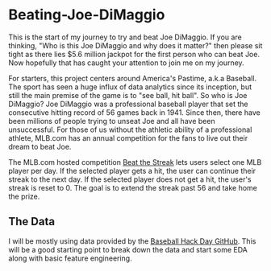 # Beating-Joe-DiMaggio

This is the start of my journey to try and beat Joe DiMaggio. If you are thinking, "Who is this Joe DiMaggio and why does it matter?" then please sit tight as there lies $5.6 million jackpot for the first person who can beat Joe. Now hopefully that has caught your attention to join me on my journey.

For starters, this project centers around America's Pastime, a.k.a Baseball. The sport has seen a huge influx of data analytics since its inception, but still the main premise of the game is to "see ball, hit ball". So who is Joe DiMaggio? Joe DiMaggio was a professional baseball player that set the consecutive hitting record of 56 games back in 1941. Since then, there have been millions of people trying to unseat Joe and all have been unsuccessful. For those of us without the athletic ability of a professional athlete, MLB.com has an annual competition for the fans to live out their dream to beat Joe.

The MLB.com hosted competition [Beat the Streak](http://mlb.mlb.com/mlb/fantasy/bts/y2017/splash_index.jsp) lets users select one MLB player per day. If the selected player gets a hit, the user can continue their streak to the next day. If the selected player does not get a hit, the user's streak is reset to 0. The goal is to extend the streak past 56 and take home the prize.


## The Data

I will be mostly using data provided by the [Baseball Hack Day GitHub](https://github.com/baseballhackday/data-and-resources/wiki/Resources-and-ideas). This will be a good starting point to break down the data and start some EDA along with basic feature engineering.
